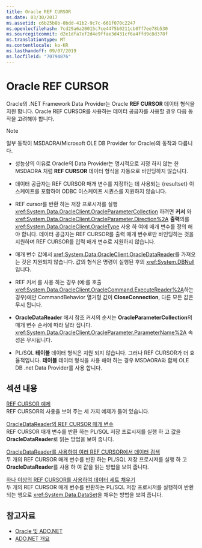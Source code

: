 ```yaml
---
title: Oracle REF CURSOR
ms.date: 03/30/2017
ms.assetid: c6b25b8b-0bdd-41b2-9c7c-661f070c2247
ms.openlocfilehash: 7cd29a6a20015c7ce4475b0211cb07f7ee78b530
ms.sourcegitcommit: d2e1dfa7ef2d4e9ffae3d431cf6a4ffd9c8d378f
ms.translationtype: MT
ms.contentlocale: ko-KR
ms.lasthandoff: 09/07/2019
ms.locfileid: "70794876"
---
```

# <a name="oracle-ref-cursors"></a>Oracle REF CURSOR
Oracle의 .NET Framework Data Provider는 Oracle **REF CURSOR** 데이터 형식을 지원 합니다. Oracle REF CURSOR를 사용하는 데이터 공급자를 사용할 경우 다음 동작을 고려해야 합니다.  
  
> [!NOTE]
> 일부 동작이 MSDAORA(Microsoft OLE DB Provider for Oracle)의 동작과 다릅니다.  
  
- 성능상의 이유로 Oracle의 Data Provider는 명시적으로 지정 하지 않는 한 MSDAORA 처럼 **REF CURSOR** 데이터 형식을 자동으로 바인딩하지 않습니다.  
  
- 데이터 공급자는 REF CURSOR 매개 변수를 지정하는 데 사용되는 {resultset} 이스케이프를 포함하여 ODBC 이스케이프 시퀀스를 지원하지 않습니다.  
  
- REF cursor를 반환 하는 저장 프로시저를 실행 <xref:System.Data.OracleClient.OracleParameterCollection> 하려면 **커서** 와 <xref:System.Data.OracleClient.OracleParameter.Direction%2A> **출력**의를 <xref:System.Data.OracleClient.OracleType> 사용 하 여에 매개 변수를 정의 해야 합니다. 데이터 공급자는 REF CURSOR를 출력 매개 변수로만 바인딩하는 것을 지원하며 REF CURSOR를 입력 매개 변수로 지원하지 않습니다.  
  
- 매개 변수 값에서 <xref:System.Data.OracleClient.OracleDataReader>를 가져오는 것은 지원되지 않습니다. 값의 형식은 명령이 실행된 후의 <xref:System.DBNull>입니다.  
  
- REF 커서 를 사용 하는 경우 (예:를 호출 <xref:System.Data.OracleClient.OracleCommand.ExecuteReader%2A>하는 경우)에만 CommandBehavior 열거형 값이 **CloseConnection**, 다른 모든 값은 무시 됩니다.  
  
- **OracleDataReader** 에서 참조 커서의 순서는 **OracleParameterCollection**의 매개 변수 순서에 따라 달라 집니다. <xref:System.Data.OracleClient.OracleParameter.ParameterName%2A> 속성은 무시됩니다.  
  
- PL/SQL **테이블** 데이터 형식은 지원 되지 않습니다. 그러나 REF CURSOR가 더 효율적입니다. **테이블** 데이터 형식을 사용 해야 하는 경우 MSDAORA와 함께 OLE DB .net Data Provider를 사용 합니다.  
  
## <a name="in-this-section"></a>섹션 내용  
 [REF CURSOR 예제](ref-cursor-examples.md)  
 REF CURSOR의 사용을 보여 주는 세 가지 예제가 들어 있습니다.  
  
 [OracleDataReader의 REF CURSOR 매개 변수](ref-cursor-parameters-in-an-oracledatareader.md)  
 REF CURSOR 매개 변수를 반환 하는 PL/SQL 저장 프로시저를 실행 하 고 값을 **OracleDataReader**로 읽는 방법을 보여 줍니다.  
  
 [OracleDataReader를 사용하여 여러 REF CURSOR에서 데이터 검색](retrieving-data-from-multiple-ref-cursors.md)  
 두 개의 REF CURSOR 매개 변수를 반환 하는 PL/SQL 저장 프로시저를 실행 하 고 **OracleDataReader**를 사용 하 여 값을 읽는 방법을 보여 줍니다.  
  
 [하나 이상의 REF CURSOR를 사용하여 데이터 세트 채우기](filling-a-dataset-using-one-or-more-ref-cursors.md)  
 두 개의 REF CURSOR 매개 변수를 반환하는 PL/SQL 저장 프로시저를 실행하여 반환되는 행으로 <xref:System.Data.DataSet>을 채우는 방법을 보여 줍니다.  
  
## <a name="see-also"></a>참고자료

- [Oracle 및 ADO.NET](oracle-and-adonet.md)
- [ADO.NET 개요](ado-net-overview.md)
